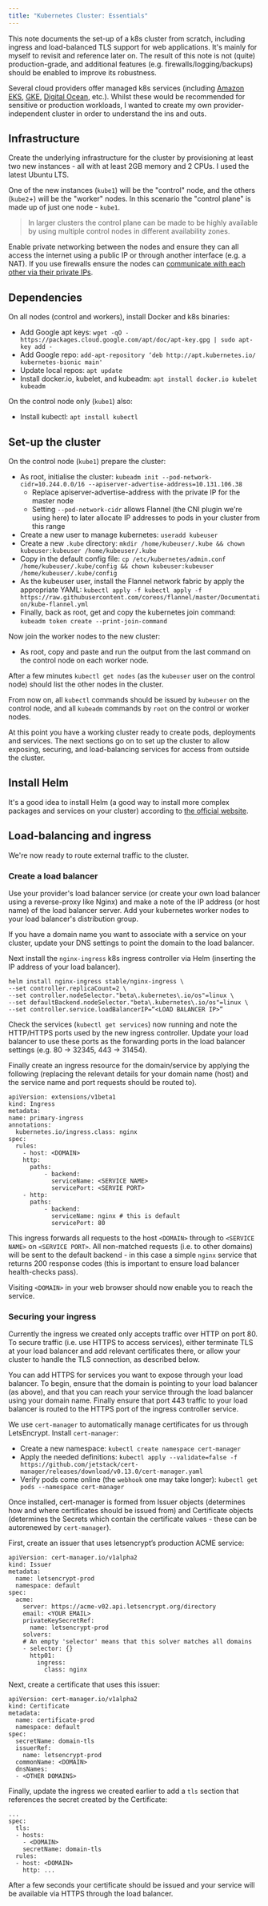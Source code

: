 ```yaml
---
title: "Kubernetes Cluster: Essentials"
---
```


This note documents the set-up of a k8s cluster from scratch, including ingress and load-balanced TLS support for web applications. It's mainly for myself to revisit and reference later on. The result of this note is not (quite) production-grade, and additional features (e.g. firewalls/logging/backups) should be enabled to improve its robustness.

Several cloud providers offer managed k8s services (including [Amazon EKS](https://aws.amazon.com/eks/), [GKE](https://cloud.google.com/kubernetes-engine/), [Digital Ocean](https://www.digitalocean.com/products/kubernetes/), etc.). Whilst these would be recommended for sensitive or production workloads, I wanted to create my own provider-independent cluster in order to understand the ins and outs.

## Infrastructure

Create the underlying infrastructure for the cluster by provisioning at least two new instances - all with at least 2GB memory and 2 CPUs. I used the latest Ubuntu LTS.

One of the new instances (`kube1`) will be the "control" node, and the others (`kube2`+) will be the "worker" nodes. In this scenario the "control plane" is made up of just one node - `kube1`.

> In larger clusters the control plane can be made to be highly available by using multiple control nodes in different availability zones.

Enable private networking between the nodes and ensure they can all access the internet using a public IP or through another interface (e.g. a NAT). If you use firewalls ensure the nodes can [communicate with each other via their private IPs](https://kubernetes.io/docs/setup/production-environment/tools/kubeadm/install-kubeadm/).

## Dependencies

On all nodes (control and workers), install Docker and k8s binaries:

* Add Google apt keys: `wget -qO - https://packages.cloud.google.com/apt/doc/apt-key.gpg | sudo apt-key add -`
* Add Google repo: `add-apt-repository ‘deb http://apt.kubernetes.io/ kubernetes-bionic main'`
* Update local repos: `apt update`
* Install docker.io, kubelet, and kubeadm: `apt install docker.io kubelet kubeadm`

On the control node only (`kube1`) also:

* Install kubectl: `apt install kubectl`

## Set-up the cluster

On the control node (`kube1`) prepare the cluster:

* As root, initialise the cluster: `kubeadm init --pod-network-cidr=10.244.0.0/16 --apiserver-advertise-address=10.131.106.38`
  * Replace apiserver-advertise-address with the private IP for the master node
  * Setting `--pod-network-cidr` allows Flannel (the CNI plugin we're using here) to later allocate IP addresses to pods in your cluster from this range
* Create a new user to manage kubernetes: `useradd kubeuser`
* Create a new `.kube` directory: `mkdir /home/kubeuser/.kube && chown kubeuser:kubeuser /home/kubeuser/.kube`
* Copy in the default config file: `cp /etc/kubernetes/admin.conf /home/kubeuser/.kube/config && chown kubeuser:kubeuser /home/kubeuser/.kube/config`
* As the kubeuser user, install the Flannel network fabric by apply the appropriate YAML: `kubectl apply -f kubectl apply -f https://raw.githubusercontent.com/coreos/flannel/master/Documentation/kube-flannel.yml`
* Finally, back as root, get and copy the kubernetes join command: `kubeadm token create --print-join-command`

Now join the worker nodes to the new cluster:

* As root, copy and paste and run the output from the last command on the control node on each worker node.

After a few minutes `kubectl get nodes` (as the `kubeuser` user on the control node) should list the other nodes in the cluster.

From now on, all `kubectl` commands should be issued by `kubeuser` on the control node, and all `kubeadm` commands by `root` on the control or worker nodes.

At this point you have a working cluster ready to create pods, deployments and services. The next sections go on to set up the cluster to allow exposing, securing, and load-balancing services for access from outside the cluster.

## Install Helm

It's a good idea to install Helm (a good way to install more complex packages and services on your cluster) according to [the official website](https://helm.sh/docs/intro/quickstart).

## Load-balancing and ingress

We're now ready to route external traffic to the cluster.

### Create a load balancer

Use your provider's load balancer service (or create your own load balancer using a reverse-proxy like Nginx) and make a note of the IP address (or host name) of the load balancer server. Add your kubernetes worker nodes to your load balancer's distribution group.

If you have a domain name you want to associate with a service on your cluster, update your DNS settings to point the domain to the load balancer.

Next install the `nginx-ingress` k8s ingress controller via Helm (inserting the IP address of your load balancer). 

```
helm install nginx-ingress stable/nginx-ingress \
--set controller.replicaCount=2 \
--set controller.nodeSelector."beta\.kubernetes\.io/os"=linux \
--set defaultBackend.nodeSelector."beta\.kubernetes\.io/os"=linux \
--set controller.service.loadBalancerIP=“<LOAD BALANCER IP>”
```

Check the services (`kubectl get services`) now running and note the HTTP/HTTPS ports used by the new ingress controller. Update your load balancer to use these ports as the forwarding ports in the load balancer settings (e.g. 80 -> 32345, 443 -> 31454).

Finally create an ingress resource for the domain/service by applying the following (replacing the relevant details for your domain name (host) and the service name and port requests should be routed to).

```
apiVersion: extensions/v1beta1
kind: Ingress
metadata:
name: primary-ingress
annotations:
  kubernetes.io/ingress.class: nginx
spec:
  rules:
    - host: <DOMAIN>
    http:
      paths:
          - backend:
            serviceName: <SERVICE NAME>
            servicePort: <SERVIE PORT>
    - http:
      paths:
          - backend:
            serviceName: nginx # this is default
            servicePort: 80
```

This ingress forwards all requests to the host `<DOMAIN>` through to `<SERVICE NAME>` on `<SERVICE PORT>`. All non-matched requests (i.e. to other domains) will be sent to the default backend - in this case a simple `nginx` service that returns 200 response codes (this is important to ensure load balancer health-checks pass).

Visiting `<DOMAIN>` in your web browser should now enable you to reach the service.

### Securing your ingress

Currently the ingress we created only accepts traffic over HTTP on port 80. To secure traffic (i.e. use HTTPS to access services), either terminate TLS at your load balancer and add relevant certificates there, or allow your cluster to handle the TLS connection, as described below.

You can add HTTPS for services you want to expose through your load balancer. To begin, ensure that the domain is pointing to your load balancer (as above), and that you can reach your service through the load balancer using your domain name. Finally ensure that port 443 traffic to your load balancer is routed to the HTTPS port of the ingress controller service.

We use `cert-manager` to automatically manage certificates for us through LetsEncrypt. Install `cert-manager`:

* Create a new namespace: `kubectl create namespace cert-manager`
* Apply the needed definitions: `kubectl apply --validate=false -f https://github.com/jetstack/cert-manager/releases/download/v0.13.0/cert-manager.yaml`
* Verify pods come online (the `webhook` one may take longer): `kubectl get pods --namespace cert-manager`

Once installed, cert-manager is formed from Issuer objects (determines how and where certificates should be issued from) and Certificate objects (determines the Secrets which contain the certificate values - these can be autorenewed by `cert-manager`).

First, create an issuer that uses letsencrypt’s production ACME service:

```
apiVersion: cert-manager.io/v1alpha2
kind: Issuer
metadata:
  name: letsencrypt-prod
  namespace: default
spec:
  acme:
    server: https://acme-v02.api.letsencrypt.org/directory
    email: <YOUR EMAIL>
    privateKeySecretRef:
      name: letsencrypt-prod
    solvers:
    # An empty 'selector' means that this solver matches all domains
    - selector: {}
      http01:
        ingress:
          class: nginx
```

Next, create a certificate that uses this issuer:

```
apiVersion: cert-manager.io/v1alpha2
kind: Certificate
metadata:
  name: certificate-prod
  namespace: default
spec:
  secretName: domain-tls
  issuerRef:
    name: letsencrypt-prod
  commonName: <DOMAIN>
  dnsNames:
  - <OTHER DOMAINS>
```

Finally, update the ingress we created earlier to add a `tls` section that references the secret created by the Certificate:

```
...
spec:
  tls:
  - hosts:
    - <DOMAIN>
    secretName: domain-tls
  rules:
  - host: <DOMAIN>
    http: ...
```

After a few seconds your certificate should be issued and your service will be available via HTTPS through the load balancer.
